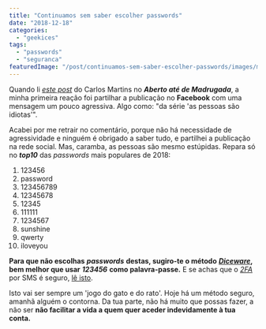 ```yaml
---
title: "Continuamos sem saber escolher passwords"
date: "2018-12-18"
categories: 
  - "geekices"
tags: 
  - "passwords"
  - "seguranca"
featuredImage: "/post/continuamos-sem-saber-escolher-passwords/images/man-156786_1280.png"
---
```


Quando li [_este post_](https://abertoatedemadrugada.com/2018/12/as-passwords-mais-populares-de-2018.html) do Carlos Martins no **_Aberto até de Madrugada_**, a minha primeira reação foi partilhar a publicação no **Facebook** com uma mensagem um pouco agressiva. Algo como: "da série 'as pessoas são idiotas'".

Acabei por me retrair no comentário, porque não há necessidade de agressividade e ninguém é obrigado a saber tudo, e partilhei a publicação na rede social. Mas, caramba, as pessoas são mesmo estúpidas. Repara só no **_top10_** das _passwords_ mais populares de 2018:

1. 123456
2. password
3. 123456789
4. 12345678
5. 12345
6. 111111
7. 1234567
8. sunshine
9. qwerty
10. iloveyou

**Para que não escolhas** _**passwords**_ **destas, sugiro-te o método** [_**Diceware**_](https://en.wikipedia.org/wiki/Diceware)**, bem melhor que usar** _**123456**_ **como palavra-passe.** E se achas que o _[2FA](https://www.securenvoy.com/en-gb/two-factor-authentication/what-is-2fa)_ por SMS é seguro, [lê isto](https://betanews.com/2018/03/06/sms-interception-2fa/).

Isto vai ser sempre um 'jogo do gato e do rato'. Hoje há um método seguro, amanhã alguém o contorna. Da tua parte, não há muito que possas fazer, a não ser **não facilitar a vida a quem quer aceder indevidamente à tua conta.**

